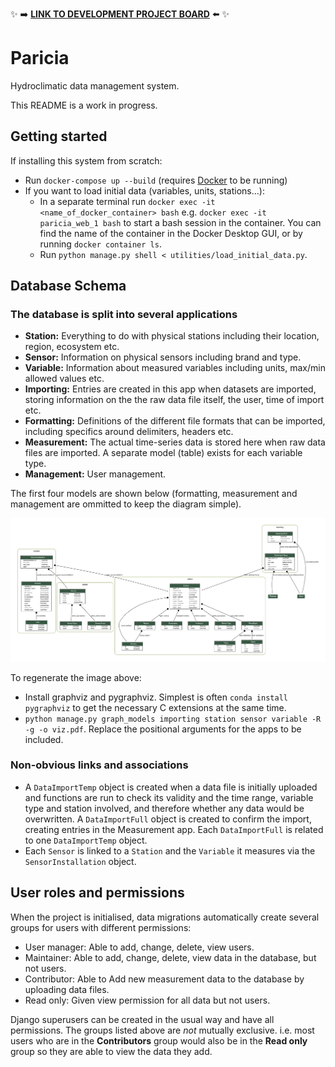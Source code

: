 ✨ ➡️ [**LINK TO DEVELOPMENT PROJECT BOARD**](https://github.com/ImperialCollegeLondon/paricia/projects/1) ⬅️ ✨

# Paricia

Hydroclimatic data management system.

This README is a work in progress.

## Getting started

If installing this system from scratch:

- Run `docker-compose up --build` (requires [Docker](https://www.docker.com/) to be running)
- If you want to load initial data (variables, units, stations...):
  - In a separate terminal run `docker exec -it <name_of_docker_container> bash` e.g. `docker exec -it paricia_web_1 bash` to start a bash session in the container. You can find the name of the container in the Docker Desktop GUI, or by running `docker container ls`.
  - Run `python manage.py shell < utilities/load_initial_data.py`.

## Database Schema

### The database is split into several applications

- **Station:** Everything to do with physical stations including their location, region, ecosystem etc.
- **Sensor:** Information on physical sensors including brand and type.
- **Variable:** Information about measured variables including units, max/min allowed values etc.
- **Importing:** Entries are created in this app when datasets are imported, storing information on the the raw data file itself, the user, time of import etc.
- **Formatting:** Definitions of the different file formats that can be imported, including specifics around delimiters, headers etc.
- **Measurement:** The actual time-series data is stored here when raw data files are imported. A separate model (table) exists for each variable type.
- **Management:** User management.

The first four models are shown below (formatting, measurement and management are ommitted to keep the diagram simple).

![Flowchart showing the database schema](static/images/database_viz.png)

To regenerate the image above:

- Install graphviz and pygraphviz. Simplest is often `conda install pygraphviz` to get the necessary C extensions at the same time.
- `python manage.py graph_models importing station sensor variable -R -g -o viz.pdf`. Replace the positional arguments for the apps to be included.

### Non-obvious links and associations

- A `DataImportTemp` object is created when a data file is initially uploaded and functions are run to check its validity and the time range, variable type and station involved, and therefore whether any data would be overwritten. A `DataImportFull` object is created to confirm the import, creating entries in the Measurement app. Each `DataImportFull` is related to one `DataImportTemp` object.
- Each `Sensor` is linked to a `Station` and the `Variable` it measures via the `SensorInstallation` object.

## User roles and permissions

When the project is initialised, data migrations automatically create several groups
for users with different permissions:

- User manager: Able to add, change, delete, view users.
- Maintainer: Able to add, change, delete, view data in the database, but not users.
- Contributor: Able to Add new measurement data to the database by uploading data files.
- Read only: Given view permission for all data but not users.

Django superusers can be created in the usual way and have all permissions.
The groups listed above are _not_ mutually exclusive. i.e. most users who are in the
**Contributors** group would also be in the **Read only** group so they are able to view
the data they add.
